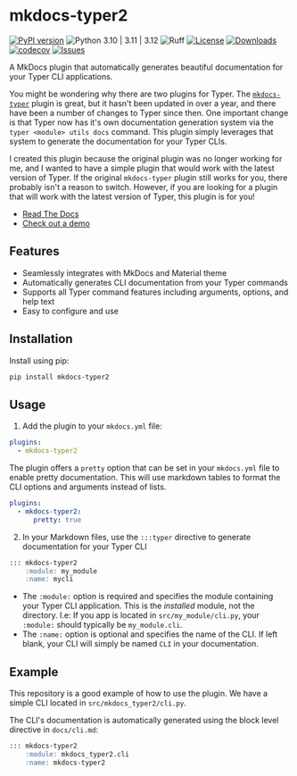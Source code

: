 # mkdocs-typer2

[![PyPI version](https://badge.fury.io/py/mkdocs-typer2.svg)](https://badge.fury.io/py/mkdocs-typer2)
![Python 3.10 | 3.11 | 3.12](https://img.shields.io/badge/python-3.10%20|%203.11%20|%203.12-blue.svg)
![Ruff](https://img.shields.io/badge/linted%20by-ruff-FFC107.svg)
[![License](https://img.shields.io/badge/License-Apache_2.0-blue.svg)](https://opensource.org/licenses/Apache-2.0)
[![Downloads](https://static.pepy.tech/badge/mkdocs-typer2)](https://pepy.tech/project/mkdocs-typer2)
[![codecov](https://codecov.io/gh/syn54x/mkdocs-typer2/branch/main/graph/badge.svg)](https://codecov.io/gh/syn54x/mkdocs-typer2)
[![Issues](https://img.shields.io/github/issues/syn54x/mkdocs-typer2)](https://github.com/syn54x/mkdocs-typer2/issues)



A MkDocs plugin that automatically generates beautiful documentation for your Typer CLI applications.

You might be wondering why there are two plugins for Typer.  The [`mkdocs-typer`](https://github.com/bruce-szalwinski/mkdocs-typer) plugin is great, but it hasn't been updated in over a year, and there have been a number of changes to Typer since then.  One important change is that Typer now has it's own documentation generation system via the `typer <module> utils docs` command.  This plugin simply leverages that system to generate the documentation for your Typer CLIs.

I created this plugin because the original plugin was no longer working for me, and I wanted to have a simple plugin that would work with the latest version of Typer.  If the original `mkdocs-typer` plugin still works for you, there probably isn't a reason to switch.  However, if you are looking for a plugin that will work with the latest version of Typer, this plugin is for you!

- [Read The Docs](https://syn54x.github.io/mkdocs-typer2/)
- [Check out a demo](https://syn54x.github.io/mkdocs-typer2/cli)

## Features

- Seamlessly integrates with MkDocs and Material theme
- Automatically generates CLI documentation from your Typer commands
- Supports all Typer command features including arguments, options, and help text
- Easy to configure and use

## Installation

Install using pip:

```bash
pip install mkdocs-typer2
```

## Usage

1. Add the plugin to your `mkdocs.yml` file:

```yaml
plugins:
  - mkdocs-typer2
```

The plugin offers a `pretty` option that can be set in your `mkdocs.yml` file to enable pretty documentation.  This will use markdown tables to format the CLI options and arguments instead of lists.

```yaml
plugins:
  - mkdocs-typer2:
      pretty: true
```

2. In your Markdown files, use the `:::typer` directive to generate documentation for your Typer CLI

```markdown
::: mkdocs-typer2
    :module: my_module
    :name: mycli
```

- The `:module:` option is required and specifies the module containing your Typer CLI application.  This is the *installed* module, not the directory.  I.e: If you app is located in `src/my_module/cli.py`, your `:module:` should typically be `my_module.cli`.
- The `:name:` option is optional and specifies the name of the CLI.  If left blank, your CLI will simply be named `CLI` in your documentation.

## Example

This repository is a good example of how to use the plugin.  We have a simple CLI located in `src/mkdocs_typer2/cli.py`.

The CLI's documentation is automatically generated using the block level directive in `docs/cli.md`:

```markdown
::: mkdocs-typer2
    :module: mkdocs_typer2.cli
    :name: mkdocs-typer2
```
